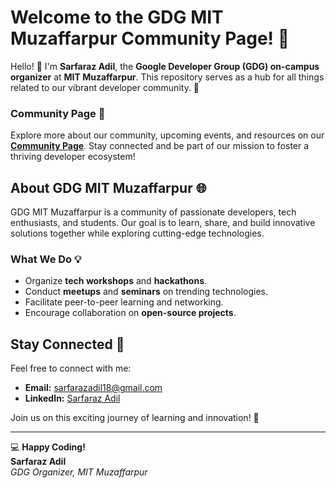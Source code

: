 # Welcome to the GDG MIT Muzaffarpur Community Page! 🎉

Hello! 👋 I'm **Sarfaraz Adil**, the **Google Developer Group (GDG) on-campus organizer** at **MIT Muzaffarpur**. This repository serves as a hub for all things related to our vibrant developer community. 🚀

### Community Page 🌟
Explore more about our community, upcoming events, and resources on our **[Community Page](https://gdg.community.dev/gdg-on-campus-muzaffarpur-institute-of-technology-muzaffarpur-india/)**. Stay connected and be part of our mission to foster a thriving developer ecosystem!
## About GDG MIT Muzaffarpur 🌐

GDG MIT Muzaffarpur is a community of passionate developers, tech enthusiasts, and students. Our goal is to learn, share, and build innovative solutions together while exploring cutting-edge technologies.

### What We Do 💡
- Organize **tech workshops** and **hackathons**.
- Conduct **meetups** and **seminars** on trending technologies.
- Facilitate peer-to-peer learning and networking.
- Encourage collaboration on **open-source projects**.



## Stay Connected 💬

Feel free to connect with me:
- **Email:** sarfarazadil18@gmail.com
- **LinkedIn:** [Sarfaraz Adil](https://www.linkedin.com/in/sarfaraz-adil-46680718b/)

Join us on this exciting journey of learning and innovation! 🚀

---

💻 **Happy Coding!**  
**Sarfaraz Adil**  
_GDG Organizer, MIT Muzaffarpur_
